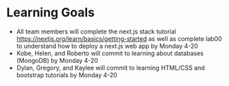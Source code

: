 # Learning Goals

* All team members will complete the next.js stack tutorial https://nextjs.org/learn/basics/getting-started as well as complete lab00 to understand how to deploy a next.js web app by Monday 4-20
* Kobe, Helen, and Roberto will commit to learning about databases (MongoDB) by Monday 4-20
* Dylan, Gregory, and Kaylee will commit to learning HTML/CSS and bootstrap tutorials by Monday 4-20
